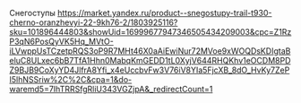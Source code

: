 Снегоступы 
	https://market.yandex.ru/product--snegostupy-trail-t930-cherno-oranzhevyi-22-9kh76-2/1803925116?sku=101896444803&showUid=16999677947346505434209003&cpc=Z1RzP3qN6PosQyVK5Hq_MVtO-iLVwppUsTCzetpRQS3oP9R7MHt46X0aAiEwiNur72MVoe9xWOQDsKDIgtaBeluC8ULxec6bB7TfA1Hhn0MabqKmGEDD1tL0XyjV644RHQKhv1eOCDM8PDZ9BJB9CoXyYD4JlfrA8Yfi_x4eUccbvFw3V76iV8YIa5FjcXB_8dO_HvKy7ZePI5lhNSSriw%2C%2C&cpa=1&do-waremd5=7IhTRRSfgRliU343VGZjpA&_redirectCount=1
	